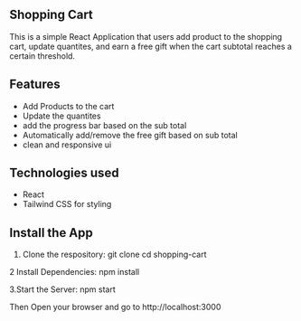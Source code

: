 ## Shopping Cart

This is a simple React Application that users add product to the shopping cart, update quantites, and earn a free gift
when the cart subtotal reaches a certain threshold.

## Features

- Add Products to the cart
- Update the quantites
- add the progress bar based on the sub total
- Automatically add/remove the free gift based on sub total
- clean and responsive ui

## Technologies used

- React
- Tailwind CSS for styling

## Install the App

1. Clone the respository:
    git clone
    cd shopping-cart

2 Install Dependencies:
    npm install

3.Start the Server:
    npm start

Then Open your browser and go to http://localhost:3000
